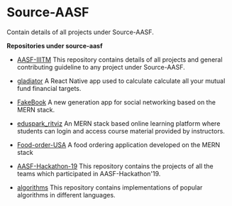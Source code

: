 # Source-AASF

Contain details of all projects under Source-AASF.


**Repositories under source-aasf**
  - [AASF-IIITM](https://github.com/source-aasf/Source-AASF)
    This repository contains details of all projects and general contributing guideline to any project under Source-AASF.

  - [gladiator](https://github.com/source-aasf/gladiator)
    A React Native app used to calculate calculate all your mutual fund financial targets.

  - [FakeBook](https://github.com/source-aasf/FakeBook)
    A new generation app for social networking based on the MERN stack.

  - [eduspark_ritviz](https://github.com/source-aasf/eduspark_ritviz)
    An MERN stack based online learning platform where students can login and access course material provided by instructors.

  - [Food-order-USA](https://github.com/source-aasf/Food-order-USA)
    A food ordering application developed on the MERN stack

  - [AASF-Hackathon-19](https://github.com/source-aasf/AASF-Hackathon-19)
    This repository contains the projects of all the teams which participated in AASF-Hackathon'19.

  - [algorithms](https://github.com/source-aasf/algorithms)
    This repository contains implementations of popular algorithms in different languages.
